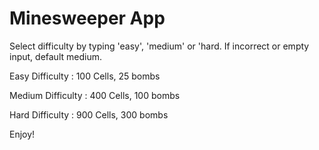 # Minesweeper App

Select difficulty by typing 'easy', 'medium' or 'hard.
If incorrect or empty input, default medium.


Easy Difficulty : 100 Cells, 25 bombs

Medium Difficulty : 400 Cells, 100 bombs 

Hard Difficulty : 900 Cells, 300 bombs

Enjoy!

